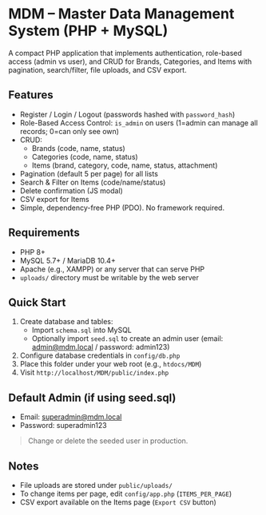 # MDM – Master Data Management System (PHP + MySQL)

A compact PHP application that implements authentication, role-based access (admin vs user),
and CRUD for Brands, Categories, and Items with pagination, search/filter, file uploads,
and CSV export.

## Features

- Register / Login / Logout (passwords hashed with `password_hash`)
- Role-Based Access Control: `is_admin` on users (1=admin can manage all records; 0=can only see own)
- CRUD:
  - Brands (code, name, status)
  - Categories (code, name, status)
  - Items (brand, category, code, name, status, attachment)
- Pagination (default 5 per page) for all lists
- Search & Filter on Items (code/name/status)
- Delete confirmation (JS modal)
- CSV export for Items
- Simple, dependency-free PHP (PDO). No framework required.

## Requirements

- PHP 8+
- MySQL 5.7+ / MariaDB 10.4+
- Apache (e.g., XAMPP) or any server that can serve PHP
- `uploads/` directory must be writable by the web server

## Quick Start

1. Create database and tables:
   - Import `schema.sql` into MySQL
   - Optionally import `seed.sql` to create an admin user (email: admin@mdm.local / password: admin123)
2. Configure database credentials in `config/db.php`
3. Place this folder under your web root (e.g., `htdocs/MDM`)
4. Visit `http://localhost/MDM/public/index.php`

## Default Admin (if using seed.sql)

- Email: superadmin@mdm.local
- Password: superadmin123

> Change or delete the seeded user in production.

## Notes

- File uploads are stored under `public/uploads/`
- To change items per page, edit `config/app.php` (`ITEMS_PER_PAGE`)
- CSV export available on the Items page (`Export CSV` button)
